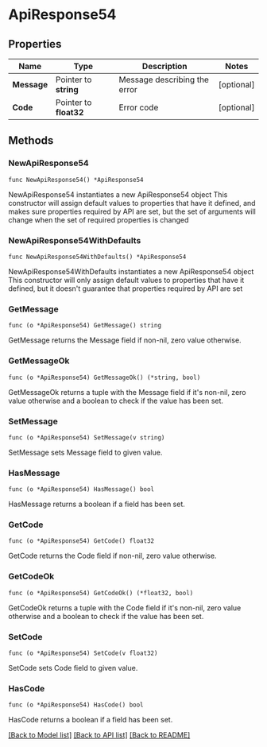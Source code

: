 # ApiResponse54

## Properties

Name | Type | Description | Notes
------------ | ------------- | ------------- | -------------
**Message** | Pointer to **string** | Message describing the error | [optional] 
**Code** | Pointer to **float32** | Error code | [optional] 

## Methods

### NewApiResponse54

`func NewApiResponse54() *ApiResponse54`

NewApiResponse54 instantiates a new ApiResponse54 object
This constructor will assign default values to properties that have it defined,
and makes sure properties required by API are set, but the set of arguments
will change when the set of required properties is changed

### NewApiResponse54WithDefaults

`func NewApiResponse54WithDefaults() *ApiResponse54`

NewApiResponse54WithDefaults instantiates a new ApiResponse54 object
This constructor will only assign default values to properties that have it defined,
but it doesn't guarantee that properties required by API are set

### GetMessage

`func (o *ApiResponse54) GetMessage() string`

GetMessage returns the Message field if non-nil, zero value otherwise.

### GetMessageOk

`func (o *ApiResponse54) GetMessageOk() (*string, bool)`

GetMessageOk returns a tuple with the Message field if it's non-nil, zero value otherwise
and a boolean to check if the value has been set.

### SetMessage

`func (o *ApiResponse54) SetMessage(v string)`

SetMessage sets Message field to given value.

### HasMessage

`func (o *ApiResponse54) HasMessage() bool`

HasMessage returns a boolean if a field has been set.

### GetCode

`func (o *ApiResponse54) GetCode() float32`

GetCode returns the Code field if non-nil, zero value otherwise.

### GetCodeOk

`func (o *ApiResponse54) GetCodeOk() (*float32, bool)`

GetCodeOk returns a tuple with the Code field if it's non-nil, zero value otherwise
and a boolean to check if the value has been set.

### SetCode

`func (o *ApiResponse54) SetCode(v float32)`

SetCode sets Code field to given value.

### HasCode

`func (o *ApiResponse54) HasCode() bool`

HasCode returns a boolean if a field has been set.


[[Back to Model list]](../README.md#documentation-for-models) [[Back to API list]](../README.md#documentation-for-api-endpoints) [[Back to README]](../README.md)


